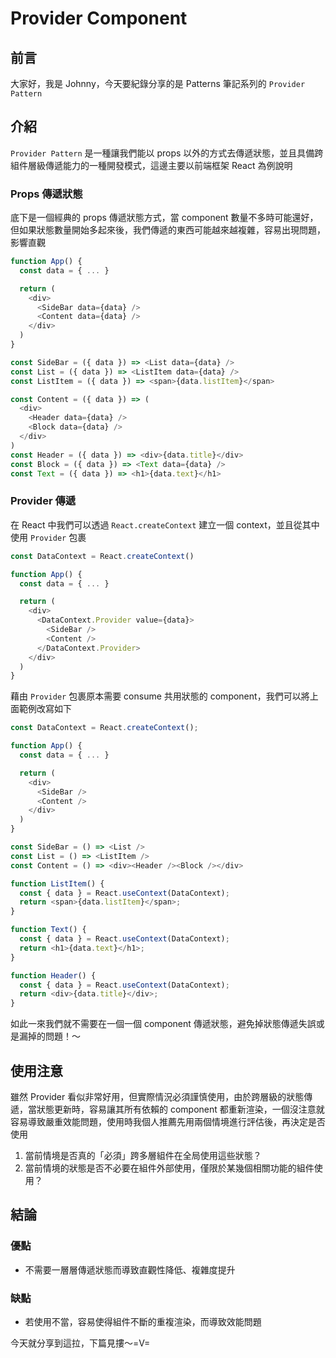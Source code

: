 # Provider Component

<SocialBlock hashtags="design,pattern,provider" />

## 前言
大家好，我是 Johnny，今天要紀錄分享的是 Patterns 筆記系列的 `Provider Pattern`


## 介紹
`Provider Pattern` 是一種讓我們能以 props 以外的方式去傳遞狀態，並且具備跨組件層級傳遞能力的一種開發模式，這邊主要以前端框架 React 為例說明

### Props 傳遞狀態
底下是一個經典的 props 傳遞狀態方式，當 component 數量不多時可能還好，但如果狀態數量開始多起來後，我們傳遞的東西可能越來越複雜，容易出現問題，影響直觀
```js
function App() {
  const data = { ... }

  return (
    <div>
      <SideBar data={data} />
      <Content data={data} />
    </div>
  )
}

const SideBar = ({ data }) => <List data={data} />
const List = ({ data }) => <ListItem data={data} />
const ListItem = ({ data }) => <span>{data.listItem}</span>

const Content = ({ data }) => (
  <div>
    <Header data={data} />
    <Block data={data} />
  </div>
)
const Header = ({ data }) => <div>{data.title}</div>
const Block = ({ data }) => <Text data={data} />
const Text = ({ data }) => <h1>{data.text}</h1>
```

### Provider 傳遞
在 React 中我們可以透過 `React.createContext` 建立一個 context，並且從其中使用 `Provider` 包裹

```js
const DataContext = React.createContext()

function App() {
  const data = { ... }

  return (
    <div>
      <DataContext.Provider value={data}>
        <SideBar />
        <Content />
      </DataContext.Provider>
    </div>
  )
}
```
藉由 `Provider` 包裹原本需要 consume 共用狀態的 component，我們可以將上面範例改寫如下
```js
const DataContext = React.createContext();

function App() {
  const data = { ... }

  return (
    <div>
      <SideBar />
      <Content />
    </div>
  )
}

const SideBar = () => <List />
const List = () => <ListItem />
const Content = () => <div><Header /><Block /></div>

function ListItem() {
  const { data } = React.useContext(DataContext);
  return <span>{data.listItem}</span>;
}

function Text() {
  const { data } = React.useContext(DataContext);
  return <h1>{data.text}</h1>;
}

function Header() {
  const { data } = React.useContext(DataContext);
  return <div>{data.title}</div>;
}
```
如此一來我們就不需要在一個一個 component 傳遞狀態，避免掉狀態傳遞失誤或是漏掉的問題！～


## 使用注意
雖然 Provider 看似非常好用，但實際情況必須謹慎使用，由於跨層級的狀態傳遞，當狀態更新時，容易讓其所有依賴的 component 都重新渲染，一個沒注意就容易導致嚴重效能問題，使用時我個人推薦先用兩個情境進行評估後，再決定是否使用
1. 當前情境是否真的「必須」跨多層組件在全局使用這些狀態？
2. 當前情境的狀態是否不必要在組件外部使用，僅限於某幾個相關功能的組件使用？

<SocialBlock hashtags="design,pattern,provider" />

## 結論
### 優點
- 不需要一層層傳遞狀態而導致直觀性降低、複雜度提升
### 缺點
- 若使用不當，容易使得組件不斷的重複渲染，而導致效能問題

今天就分享到這拉，下篇見摟～=V=